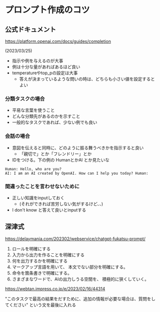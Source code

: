 # プロンプト作成のコツ

## 公式ドキュメント
https://platform.openai.com/docs/guides/completion

(2023/03/25)

- 指示や例を与えるのが大事
- 例は十分な量があればあるほど良い
- temperatureやtop_pの設定は大事
	- 答えが決まっているような問いの時は、どちらも小さい値を設定するとよい

### 分類タスクの場合

- 平易な言葉を使うこと
- どんな分類先があるのかを示すこと
- 一般的なタスクであれば、少ない例でも良い



### 会話の場合
- 意図を伝えると同時に、どのように振る舞うべきかを指示すると良い
	- 「親切で」とか「フレンドリー」とか
- IDをつける。下の例の HumanとかAI とか見たいな

```
Human: Hello, who are you? 
AI: I am an AI created by OpenAI. How can I help you today? Human:
```


### 間違ったことを言わせないために

- 正しい知識をinputしておく
	- (それができれば苦労しない気がするけど、、)
- I don't know  と答えて良いとinputする



## 深津式
https://delaymania.com/202302/webservice/chatgpt-fukatsu-prompt/

1.  ロールを明確にする
2.  入力から出力を作ることを明確にする
3.  何を出力するかを明確にする
4.  マークアップ言語を用いて、 本文でない部分を明確にする。
5.  命令を箇条書きで明確にする。
6.  さまざまなワードで、AIの出力しうる空間を、 積極的に狭くしていく。

https://webtan.impress.co.jp/e/2023/02/16/44314

"このタスクで最高の結果をだすために、追加の情報が必要な場合は、質問をしてください" という文を最後に入れる




<!--stackedit_data:
eyJoaXN0b3J5IjpbLTk3NTYzMjkyOCwxMDY0MjI0ODAwLDEzNz
AzMDYyNzBdfQ==
-->